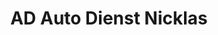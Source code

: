 ---
title: "AD Auto Dienst Nicklas"
url: /merchweiler/ad-auto-dienst-nicklas/
shop: Autowerkstatt
---